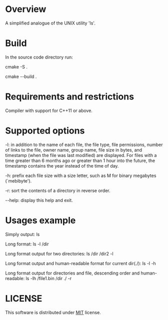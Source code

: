 # Overview

A simplified analogue of the UNIX utility 'ls'.

# Build

In the source code directory run:

cmake -S .

cmake --build .

# Requirements and restrictions

Compiler with support for C++11 or above.

# Supported options

-l: in addition to the name of each file, the file type, file permissions, number of links to the file, owner name, group name, file size in bytes, and timestamp (when the file was last modified) are displayed. For files with a time greater than 6 months ago or greater than 1 hour into the future, the timestamp contains the year instead of the time of day.

-h: prefix each file size with a size letter, such as M for binary megabytes (`mebibyte').

-r: sort the contents of a directory in reverse order.

--help: display this help and exit.

# Usages example

Simply output: ls

Long format: ls -l /dir 

Long format output for two directories: ls /dir /dir2 -l

Long format output and human-readable format for current dir(./): ls -l -h

Long format output for directories and file, descending order and human-readable: ls -lh /file1.bin /dir ./ -r

# LICENSE

This software is distributed under [MIT](https://opensource.org/licenses/MIT) license.